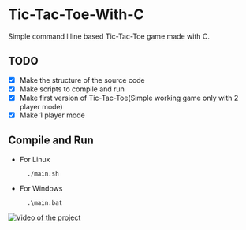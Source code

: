# Tic-Tac-Toe-With-C

Simple command l line based Tic-Tac-Toe game made with C.

## TODO

- [x] Make the structure of the source code
- [x] Make scripts to compile and run
- [x] Make first version of Tic-Tac-Toe(Simple working game only with 2 player mode)
- [x] Make 1 player mode

## Compile and Run

* For Linux

        ./main.sh

* For Windows 

        .\main.bat
        
        
[![Video of the project](https://img.youtube.com/vi/Qd4FfRu9NTI/0.jpg)](https://www.youtube.com/watch?v=Qd4FfRu9NTI)
